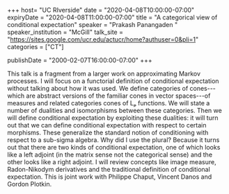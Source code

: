 +++
  host= "UC RIverside"
  date = "2020-04-08T10:00:00-07:00"
  expiryDate = "2020-04-08T11:00:00-07:00"
  title = "A categorical view of conditional expectation"
  speaker = "Prakash Panangaden "
  speaker_institution = "McGill"
  talk_site = "https://sites.google.com/ucr.edu/actucr/home?authuser=0&pli=1"
  categories = ["CT"]

  publishDate = "2000-02-07T16:00:00-07:00"
+++

This talk is a fragment from a larger work on approximating Markov processes. I will focus on a functorial definition of conditional expectation without talking about how it was used. We define categories of cones---which are abstract versions of the familiar cones in vector spaces---of measures and related categories cones of Lₚ functions. We will state a number of dualities and isomorphisms between these categories. Then we will define conditional expectation by exploiting these dualities: it will turn out that we can define conditional expectation with respect to certain morphisms. These generalize the standard notion of conditioning with respect to a sub-sigma algebra. Why did I use the plural? Because it turns out that there are two kinds of conditional expectation, one of which looks like a left adjoint (in the matrix sense not the categorical sense) and the other looks like a right adjoint. I will review concepts like image measure, Radon-Nikodym derivatives and the traditional definition of conditional expectation. This is joint work with Philippe Chaput, Vincent Danos and Gordon Plotkin. 